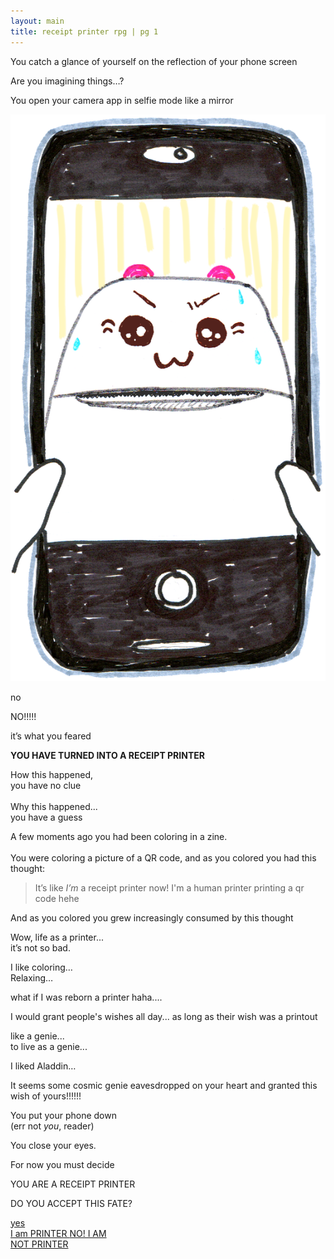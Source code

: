 ```yaml
---
layout: main
title: receipt printer rpg | pg 1
---
```


<div class="intro">

<p>You catch a glance of yourself on the reflection of your phone screen 
<p>Are you imagining things…?
<p>You open your camera app in selfie mode like a mirror
</div>


<div class="reveal">
  <img src="./images/receipt-printer-selfie.png" class="selfie">
</div>

<div class="feared">
<p>no
<p>NO!!!!!
<p>it’s what you feared
<p><strong>YOU HAVE TURNED INTO A RECEIPT PRINTER</strong>

</div>

<div class="narration">

<p>How this happened, <br>you have no clue<br><br>Why this happened... <br>you have a guess 
<p>A few moments ago you had been coloring in a zine. <br><br>You were coloring a picture of a QR code, and as you colored you had this thought:

</div>

<blockquote>
It’s like <em>I’m</em> a receipt printer now! <span class="little">I'm a human printer printing a qr code hehe</span>
</blockquote>

<div class="narration">
<p>And as you colored you grew increasingly consumed by this thought

</div>

<div class="fantasy">
<p>Wow, life as a printer...<br> it’s not so bad. 
<p>I like coloring… <br>Relaxing… 
<p>what if I was reborn a printer haha.... 
<p>I would grant people's wishes all day... <span class="little">as long as their wish was a printout</span>
<p>like a genie...<br>to live as a genie...
<p><span class="little">I liked Aladdin…</span>

</div>

<div class="cosmic-rules more-space">

<p>It seems some cosmic genie eavesdropped on your heart and granted this wish of yours!!!!!!

</div>

<div class="narration">

<p>You put your phone down<br><span class="little">(err not <em>you</em>, reader)</span>

<p>You close your eyes.<br>

</div>

<div class="fornow">
<p>For now you must decide
</div>

<div class="conclusion">
<div class="box">
<p><span>YOU ARE A RECEIPT PRINTER</span>
<p><span>DO YOU ACCEPT THIS FATE?</span>
<p class="choices">
<a href="/yes" class="button-4">
 yes<br>I am PRINTER
</a>
<a href="/notthis" class="button-4">
 NO! I AM<br>NOT PRINTER
</a>
</p>


</div>
</div>